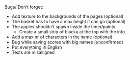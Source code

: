 Bugs/ Don't forget:
- Add texture to the backgrounds of the pages (optional)
- The basket has to have a max height it can go (optional)
- The apples shouldn't spawn inside the timer/points
    - Create a small strip of blacka at the top with the info
- Add a max nr of characters in the name (optional)
- Bug while saving scores with big names (unconfirmed)
- Put everything in English
- Texts are misalligned
